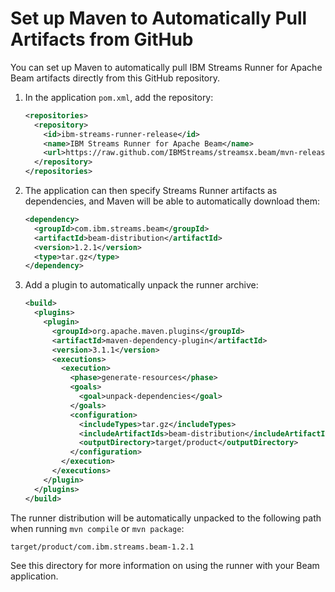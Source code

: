# Set up Maven to Automatically Pull Artifacts from GitHub

You can set up Maven to automatically pull IBM Streams Runner for Apache
Beam artifacts directly from this GitHub repository.

1. In the application `pom.xml`, add the repository:

    ```xml
    <repositories>
      <repository>
        <id>ibm-streams-runner-release</id>
        <name>IBM Streams Runner for Apache Beam</name>
        <url>https://raw.github.com/IBMStreams/streamsx.beam/mvn-release/</url>
      </repository>
    </repositories>
    ```

2. The application can then specify Streams Runner artifacts as dependencies,
and Maven will be able to automatically download them:

    ```xml
    <dependency>
      <groupId>com.ibm.streams.beam</groupId>
      <artifactId>beam-distribution</artifactId>
      <version>1.2.1</version>
      <type>tar.gz</type>
    </dependency>
    ```

3. Add a plugin to automatically unpack the runner archive:

    ```xml
    <build>
      <plugins>
        <plugin>
          <groupId>org.apache.maven.plugins</groupId>
          <artifactId>maven-dependency-plugin</artifactId>
          <version>3.1.1</version>
          <executions>
            <execution>
              <phase>generate-resources</phase>
              <goals>
                <goal>unpack-dependencies</goal>
              </goals>
              <configuration>
                <includeTypes>tar.gz</includeTypes>
                <includeArtifactIds>beam-distribution</includeArtifactIds>
                <outputDirectory>target/product</outputDirectory>
              </configuration>
            </execution>
          </executions>
        </plugin>
      </plugins>
    </build>
    ```

  The runner distribution will be automatically unpacked to the following
  path when running `mvn compile` or `mvn package`:

  ```
  target/product/com.ibm.streams.beam-1.2.1
  ```

  See this directory for more information on using the runner with your
  Beam application.
